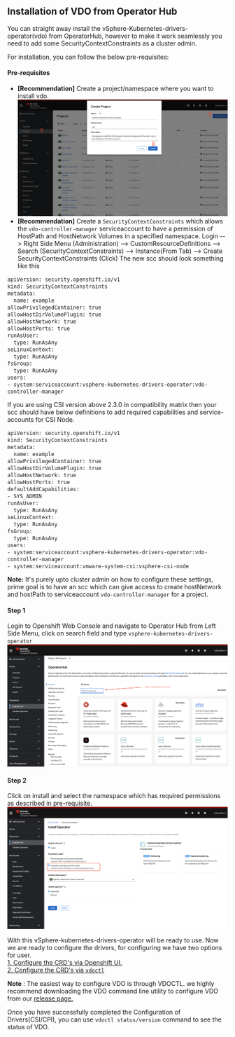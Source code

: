 ## Installation of VDO from Operator Hub

You can straight away install the vSphere-Kubernetes-drivers-operator(vdo) from OperatorHub, however to make it work 
seamlessly you need to add some SecurityContextConstraints as a cluster admin.

For installation, you can follow the below pre-requisites:

#### Pre-requisites
- **[Recommendation]** Create a project/namespace where you want to install vdo.
![](../images/create-project.png)
- **[Recommendation]** Create a `SecurityContextConstraints` which allows the `vdo-controller-manager` serviceaccount 
to have a permission of HostPath and HostNetwork Volumes in a specified namespace.
Login --> Right Side Menu (Administration) --> CustomResourceDefinitions --> Search (SecurityContextConstraints) --> Instance(From Tab) --> Create SecurityContextConstraints (Click)
The new scc should look something like this 
```shell
apiVersion: security.openshift.io/v1
kind: SecurityContextConstraints
metadata:
  name: example
allowPrivilegedContainer: true
allowHostDirVolumePlugin: true
allowHostNetwork: true
allowHostPorts: true
runAsUser:
  type: RunAsAny
seLinuxContext:
  type: RunAsAny
fsGroup:
  type: RunAsAny
users:
- system:serviceaccount:vsphere-kubernetes-drivers-operator:vdo-controller-manager
```

If you are using CSI version above 2.3.0 in compatibility matrix then your scc should have below definitions to add required capabilities and service-accounts for CSI Node.
```shell
apiVersion: security.openshift.io/v1
kind: SecurityContextConstraints
metadata:
  name: example
allowPrivilegedContainer: true
allowHostDirVolumePlugin: true
allowHostNetwork: true
allowHostPorts: true
defaultAddCapabilities:
- SYS_ADMIN
runAsUser:
  type: RunAsAny
seLinuxContext:
  type: RunAsAny
fsGroup:
  type: RunAsAny
users:
- system:serviceaccount:vsphere-kubernetes-drivers-operator:vdo-controller-manager
- system:serviceaccount:vmware-system-csi:vsphere-csi-node
```
**Note:** It's purely upto cluster admin on how to configure these settings, prime goal is to have an scc which can give access to create hostNetwork and hostPath to serviceaccount `vdo-controller-manager` for a project. 



#### Step 1
Login to Openshift Web Console and navigate to Operator Hub from Left Side Menu, click on search field and type `vsphere-kubernetes-drivers-operator`
![](../images/searchvdo.png "Search VDO")

#### Step 2
Click on install and select the namespace which has required permissions as described in pre-requisite.
![](../images/install-vdo-oh.png "Install VDO")


With this vSphere-kubernetes-drivers-operator will be ready to use.
Now we are ready to configure the drivers, for configuring we have two options for user.  
[1. Configure the CRD's via Openshift UI.](configure-via-openshift-ui.md)  
[2. Configure the CRD's via `vdoctl`](configure_drivers.md)

**Note** : The easiest way to configure VDO is through VDOCTL. we highly recommend downloading the VDO command line utility to configure VDO from our [release page.](https://github.com/vmware-tanzu/vsphere-kubernetes-drivers-operator/releases)

Once you have successfully completed the Configuration of Drivers(CSI/CPI), you can use `vdoctl status/version` command to see the status of VDO.